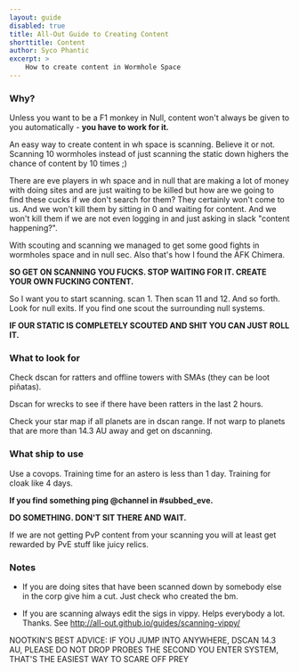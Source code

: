 ```yaml
---
layout: guide
disabled: true
title: All-Out Guide to Creating Content
shorttitle: Content
author: Syco Phantic
excerpt: >
    How to create content in Wormhole Space
---
```

### Why?

Unless you want to be a F1 monkey in Null,  content won't always be given to you automatically - **you have to work for it.**

An easy way to create content in wh space is scanning.
Believe it or not. Scanning 10 wormholes instead of just scanning the static down highers the chance of content by 10 times ;)

There are eve players in wh space and in null that are making a lot of money with doing sites and are just waiting to be killed but how are we going to find these cucks if we don't search for them? 
They certainly won't come to us.
And we won't kill them by sitting in 0 and waiting for content. 
And we won't kill them if we are not even logging in and just asking in slack "content happening?".

With scouting and scanning we managed to get some good fights in wormholes space and in null sec. 
Also that's how I found the AFK Chimera.

**SO GET ON SCANNING YOU FUCKS. STOP WAITING FOR IT. CREATE YOUR OWN FUCKING CONTENT.**

So I want you to start scanning. scan 1. Then scan 11 and 12. And so forth. Look for null exits. If you find one scout the surrounding null systems.

**IF OUR STATIC IS COMPLETELY SCOUTED AND SHIT YOU CAN JUST ROLL IT.**

### What to look for

Check dscan for ratters and offline towers with SMAs (they can be loot piñatas).

Dscan for wrecks to see if there have been ratters in the last 2 hours.

Check your star map if all planets are in dscan range. If not warp to planets that are more than 14.3 AU away and get on dscanning.

### What ship to use

Use a covops. Training time for an astero is less than 1 day. Training for cloak like 4 days.

**If you find something ping @channel in #subbed_eve.**

**DO SOMETHING. DON'T SIT THERE AND WAIT.**

If we are not getting PvP content from your scanning you will at least get rewarded by PvE stuff like juicy relics. 

### Notes

- If you are doing sites that have been scanned down by somebody else in the corp give him a cut. Just check who created the bm.

- If you are scanning always edit the sigs in vippy. Helps everybody a lot. Thanks. See http://all-out.github.io/guides/scanning-vippy/

NOOTKIN'S BEST ADVICE:
IF YOU JUMP INTO ANYWHERE, DSCAN 14.3 AU, PLEASE DO NOT DROP PROBES THE SECOND YOU ENTER SYSTEM, THAT'S THE EASIEST WAY TO SCARE OFF PREY

